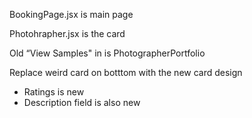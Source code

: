 BookingPage.jsx is main page

Photohrapher.jsx is the card

Old “View Samples" in is PhotographerPortfolio

Replace weird card on botttom with the new card design

- Ratings is new
- Description field is also new



